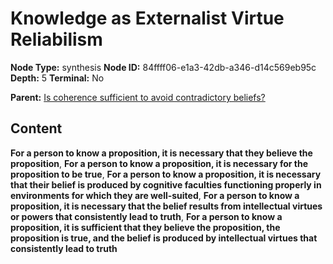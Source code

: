 # Knowledge as Externalist Virtue Reliabilism

**Node Type:** synthesis
**Node ID:** 84ffff06-e1a3-42db-a346-d14c569eb95c
**Depth:** 5
**Terminal:** No

**Parent:** [Is coherence sufficient to avoid contradictory beliefs?](is-coherence-sufficient-to-avoid-contradictory-beliefs-antithesis-a4a76519-8357-442a-81a4-17d35dbb205f.md)

## Content

**For a person to know a proposition, it is necessary that they believe the proposition**, **For a person to know a proposition, it is necessary for the proposition to be true**, **For a person to know a proposition, it is necessary that their belief is produced by cognitive faculties functioning properly in environments for which they are well-suited**, **For a person to know a proposition, it is necessary that the belief results from intellectual virtues or powers that consistently lead to truth**, **For a person to know a proposition, it is sufficient that they believe the proposition, the proposition is true, and the belief is produced by intellectual virtues that consistently lead to truth**
